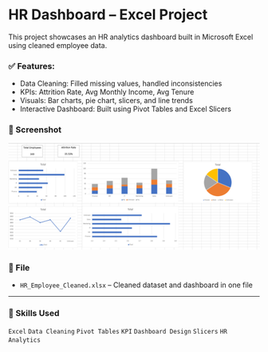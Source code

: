 # HR Dashboard – Excel Project

This project showcases an HR analytics dashboard built in Microsoft Excel using cleaned employee data.

### ✅ Features:
- Data Cleaning: Filled missing values, handled inconsistencies
- KPIs: Attrition Rate, Avg Monthly Income, Avg Tenure
- Visuals: Bar charts, pie chart, slicers, and line trends
- Interactive Dashboard: Built using Pivot Tables and Excel Slicers

### 📸 Screenshot
![Dashboard Screenshot](Dashboard.png)

### 📂 File
- `HR_Employee_Cleaned.xlsx` – Cleaned dataset and dashboard in one file

---

### 💼 Skills Used
`Excel` `Data Cleaning` `Pivot Tables` `KPI` `Dashboard Design` `Slicers` `HR Analytics`
